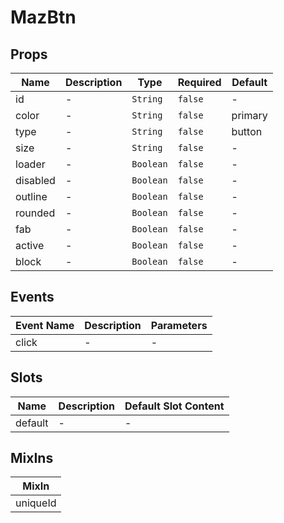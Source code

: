 # MazBtn

## Props

<!-- @vuese:MazBtn:props:start -->

| Name     | Description | Type      | Required | Default |
| -------- | ----------- | --------- | -------- | ------- |
| id       | -           | `String`  | `false`  | -       |
| color    | -           | `String`  | `false`  | primary |
| type     | -           | `String`  | `false`  | button  |
| size     | -           | `String`  | `false`  | -       |
| loader   | -           | `Boolean` | `false`  | -       |
| disabled | -           | `Boolean` | `false`  | -       |
| outline  | -           | `Boolean` | `false`  | -       |
| rounded  | -           | `Boolean` | `false`  | -       |
| fab      | -           | `Boolean` | `false`  | -       |
| active   | -           | `Boolean` | `false`  | -       |
| block    | -           | `Boolean` | `false`  | -       |

<!-- @vuese:MazBtn:props:end -->

## Events

<!-- @vuese:MazBtn:events:start -->

| Event Name | Description | Parameters |
| ---------- | ----------- | ---------- |
| click      | -           | -          |

<!-- @vuese:MazBtn:events:end -->

## Slots

<!-- @vuese:MazBtn:slots:start -->

| Name    | Description | Default Slot Content |
| ------- | ----------- | -------------------- |
| default | -           | -                    |

<!-- @vuese:MazBtn:slots:end -->

## MixIns

<!-- @vuese:MazBtn:mixIns:start -->

| MixIn    |
| -------- |
| uniqueId |

<!-- @vuese:MazBtn:mixIns:end -->
